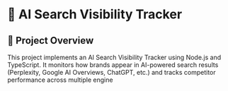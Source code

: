 # 🤖 AI Search Visibility Tracker

## 📝 Project Overview
This project implements an AI Search Visibility Tracker using Node.js and TypeScript. It monitors how brands appear in AI-powered search results (Perplexity, Google AI Overviews, ChatGPT, etc.) and tracks competitor performance across multiple engine
